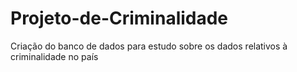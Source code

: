 # Projeto-de-Criminalidade
Criação do banco de dados para estudo sobre os dados relativos à criminalidade no país
